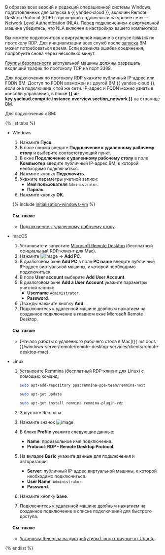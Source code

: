 В образах всех версий и редакций операционной системы Windows, подготовленных для запуска в {{ yandex-cloud }}, включен Remote Desktop Protocol (RDP) с проверкой подлинности на уровне сети — Network Level Authentication (NLA). Перед подключением к виртуальной машине убедитесь, что NLA включен в настройках вашего компьютера.

Вы можете подключиться к виртуальной машине в статусе `RUNNING` по протоколу RDP. Для инициализации всех служб после [запуска](../compute/operations/vm-control/vm-stop-and-start.md#start) ВМ может потребоваться время. Если возникла ошибка соединения, попробуйте снова через несколько минут.

[Группы безопасности](../vpc/concepts/security-groups.md) виртуальной машины должны разрешать входящий трафик по протоколу TCP на порт 3389.

Для подключения по протоколу RDP укажите публичный IP-адрес или FQDN ВМ. Доступ по FQDN возможен из другой ВМ {{ yandex-cloud }}, если она подключена к той же сети. IP-адрес и FQDN можно узнать в консоли управления, в блоке **{{ ui-key.yacloud.compute.instance.overview.section_network }}** на странице ВМ.


Для подключения к ВМ:

{% list tabs %}

- Windows

  1. Нажмите **Пуск**.
  1. В поле поиска введите **Подключение к удаленному рабочему столу** и выберите соответствующий пункт.
  1. В окне **Подключение к удаленному рабочему столу** в поле **Компьютер** введите публичный IP-адрес ВМ, к которой необходимо подключиться.
  1. Нажмите кнопку **Подключить**.
  1. Укажите параметры учетной записи:
     * **Имя пользователя** `Administrator`.
     * **Пароль**.
  1. Нажмите кнопку **ОК**.

  {% include [initialization-windows-vm](initialization-windows-vm.md) %}

  #### См. также

  * [Подключение к удаленному рабочему столу](https://support.microsoft.com/ru-ru/help/17463/windows-7-connect-to-another-computer-remote-desktop-connection).

- macOS

  1. Установите и запустите [Microsoft Remote Desktop](https://itunes.apple.com/ru/app/microsoft-remote-desktop/id1295203466) (бесплатный официальный RDP-клиент для Mac).
  1. Нажмите ![image](../_assets/plus.svg) → **Add PC**.
  1. В диалоговом окне **Add PC** в поле **PC name** введите публичный IP-адрес виртуальной машины, к которой необходимо подключиться.
  1. В поле **User account** выберите **Add User Account**.
  1. В диалоговом окне **Add a User Account** укажите параметры учетной записи:
     * **Username** `Administrator`.
     * **Password**.
  1. Дважды нажмите кнопку **Add**.
  1. Подключитесь к удаленной машине двойным нажатием на созданное подключение в главном окне Microsoft Remote Desktop.

  #### См. также

  * [Начало работы с удаленного рабочего стола в Mac]({{ ms.docs }}/windows-server/remote/remote-desktop-services/clients/remote-desktop-mac).

- Linux

  1. Установите Remmina (бесплатный RDP-клиент для Linux) с помощью команд:

     ```bash
     sudo apt-add-repository ppa:remmina-ppa-team/remmina-next
     ```

     ```bash
     sudo apt-get update
     ```

     ```bash
     sudo apt-get install remmina remmina-plugin-rdp
     ```

  1. Запустите Remmina.
  1. Нажмите значок ![image](../_assets/plus.svg).
  1. В блоке **Profile** укажите следующие данные:
     * **Name**: произвольное имя подключения.
     * **Protocol**: **RDP - Remote Desktop Protocol**.
  1. На вкладке **Basic** укажите данные для подключения и авторизации:
     * **Server**: публичный IP-адрес виртуальной машины, к которой необходимо подключиться.
     * **User Name**: `Administrator`.
     * **Password**.
  1. Нажмите кнопку **Save**.
  1. Подключитесь к удаленной машине двойным нажатием на созданное подключение в списке подключений для быстрого доступа.

  #### См. также

  * [Установка Remmina на дистрибутивы Linux отличные от Ubuntu](https://remmina.org/how-to-install-remmina/).

{% endlist %}
